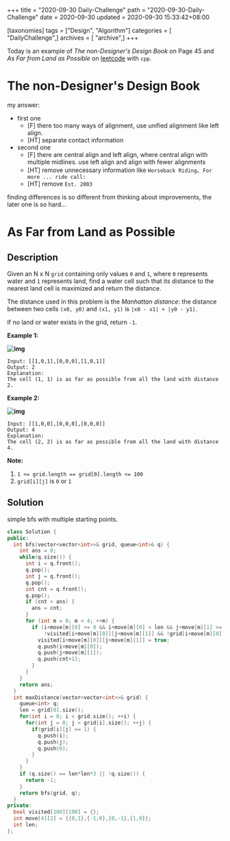 +++
title = "2020-09-30 Daily-Challenge"
path = "2020-09-30-Daily-Challenge"
date = 2020-09-30
updated = 2020-09-30 15:33:42+08:00

[taxonomies]
tags = ["Design", "Algorithm"]
categories = [ "DailyChallenge",]
archives = [ "archive",]
+++

Today is an example of *The non-Designer's Design Book* on Page 45 and *As Far from Land as Possible* on [leetcode](https://leetcode.com/problems/as-far-from-land-as-possible/) with `cpp`.

<!-- more -->

# The non-Designer's Design Book

my answer:
  - first one
    - [F] there too many ways of alignment, use unified alignment like left align.
    - [HT] separate contact information
  - second one
    - [F] there are central align and left align, where central align with multiple midlines. use
left align and align with fewer alignments
    - [HT] remove unnecessary information like `Horseback Riding`、`For more ... ride call:`
    - [HT] remove `Est. 2003`

finding differences is so different from thinking about improvements, the later one is so hard...

# As Far from Land as Possible

## Description

Given an N x N `grid` containing only values `0` and `1`, where `0` represents water and `1` represents land, find a water cell such that its distance to the nearest land cell is maximized and return the distance.

The distance used in this problem is the *Manhattan distance*: the distance between two cells `(x0, y0)` and `(x1, y1)` is `|x0 - x1| + |y0 - y1|`.

If no land or water exists in the grid, return `-1`.

**Example 1:**

**![img](https://assets.leetcode.com/uploads/2019/05/03/1336_ex1.JPG)**

```
Input: [[1,0,1],[0,0,0],[1,0,1]]
Output: 2
Explanation: 
The cell (1, 1) is as far as possible from all the land with distance 2.
```

**Example 2:**

**![img](https://assets.leetcode.com/uploads/2019/05/03/1336_ex2.JPG)**

```
Input: [[1,0,0],[0,0,0],[0,0,0]]
Output: 4
Explanation: 
The cell (2, 2) is as far as possible from all the land with distance 4.
```

**Note:**

1. `1 <= grid.length == grid[0].length <= 100`
2. `grid[i][j]` is `0` or `1`

## Solution

simple bfs with multiple starting points.

``` cpp
class Solution {
public:
  int bfs(vector<vector<int>>& grid, queue<int>& q) {
    int ans = 0;
    while(q.size()) {
      int i = q.front();
      q.pop();
      int j = q.front();
      q.pop();
      int cnt = q.front();
      q.pop();
      if (cnt > ans) {
        ans = cnt;
      }
      for (int m = 0; m < 4; ++m) {
        if (i+move[m][0] >= 0 && i+move[m][0] < len && j+move[m][1] >= 0 && j+move[m][1] < len &&
            !visited[i+move[m][0]][j+move[m][1]] && !grid[i+move[m][0]][j+move[m][1]]) {
          visited[i+move[m][0]][j+move[m][1]] = true;
          q.push(i+move[m][0]);
          q.push(j+move[m][1]);
          q.push(cnt+1);
        }
      }
    }
    return ans;
  }
  int maxDistance(vector<vector<int>>& grid) {
    queue<int> q;
    len = grid[0].size();
    for(int i = 0; i < grid.size(); ++i) {
      for(int j = 0; j < grid[i].size(); ++j) {
        if(grid[i][j] == 1) {
          q.push(i);
          q.push(j);
          q.push(0);
        }
      }
    }
    if (q.size() == len*len*3 || !q.size()) {
      return -1;
    }
    return bfs(grid, q);
  }
private:
  bool visited[100][100] = {};
  int move[4][2] = {{0,1},{-1,0},{0,-1},{1,0}};
  int len;
};
```